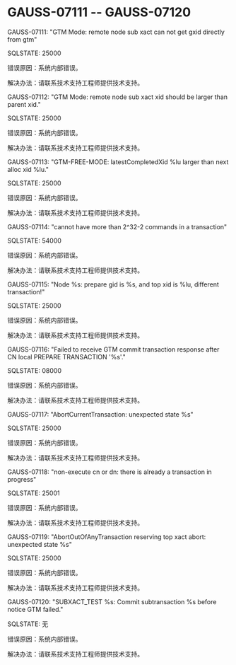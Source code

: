 # GAUSS-07111 -- GAUSS-07120

GAUSS-07111: "GTM Mode: remote node sub xact can not get gxid directly from gtm"

SQLSTATE: 25000

错误原因：系统内部错误。

解决办法：请联系技术支持工程师提供技术支持。

GAUSS-07112: "GTM Mode: remote node sub xact xid should be larger than parent xid."

SQLSTATE: 25000

错误原因：系统内部错误。

解决办法：请联系技术支持工程师提供技术支持。

GAUSS-07113: "GTM-FREE-MODE: latestCompletedXid %lu larger than next alloc xid %lu."

SQLSTATE: 25000

错误原因：系统内部错误。

解决办法：请联系技术支持工程师提供技术支持。

GAUSS-07114: "cannot have more than 2^32-2 commands in a transaction"

SQLSTATE: 54000

错误原因：系统内部错误。

解决办法：请联系技术支持工程师提供技术支持。

GAUSS-07115: "Node %s: prepare gid is %s, and top xid is %lu, different transaction!"

SQLSTATE: 25000

错误原因：系统内部错误。

解决办法：请联系技术支持工程师提供技术支持。

GAUSS-07116: "Failed to receive GTM commit transaction response after CN local PREPARE TRANSACTION '%s'."

SQLSTATE: 08000

错误原因：系统内部错误。

解决办法：请联系技术支持工程师提供技术支持。

GAUSS-07117: "AbortCurrentTransaction: unexpected state %s"

SQLSTATE: 25000

错误原因：系统内部错误。

解决办法：请联系技术支持工程师提供技术支持。

GAUSS-07118: "non-execute cn or dn: there is already a transaction in progress"

SQLSTATE: 25001

错误原因：系统内部错误。

解决办法：请联系技术支持工程师提供技术支持。

GAUSS-07119: "AbortOutOfAnyTransaction reserving top xact abort: unexpected state %s"

SQLSTATE: 25000

错误原因：系统内部错误。

解决办法：请联系技术支持工程师提供技术支持。

GAUSS-07120: "SUBXACT\_TEST %s: Commit subtransaction %s before notice GTM failed."

SQLSTATE: 无

错误原因：系统内部错误。

解决办法：请联系技术支持工程师提供技术支持。

